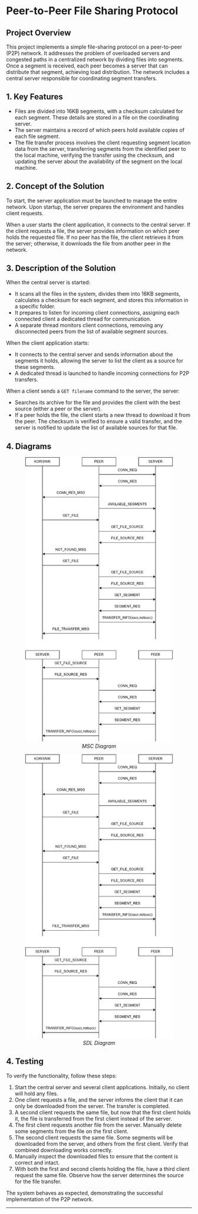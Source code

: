 # Peer-to-Peer File Sharing Protocol

## Project Overview

This project implements a simple file-sharing protocol on a peer-to-peer (P2P) network. It addresses the problem of overloaded servers and congested paths in a centralized network by dividing files into segments. Once a segment is received, each peer becomes a server that can distribute that segment, achieving load distribution. The network includes a central server responsible for coordinating segment transfers.

## 1. Key Features

- Files are divided into 16KB segments, with a checksum calculated for each segment. These details are stored in a file on the coordinating server.
- The server maintains a record of which peers hold available copies of each file segment.
- The file transfer process involves the client requesting segment location data from the server, transferring segments from the identified peer to the local machine, verifying the transfer using the checksum, and updating the server about the availability of the segment on the local machine.

## 2. Concept of the Solution

To start, the server application must be launched to manage the entire network. Upon startup, the server prepares the environment and handles client requests.

When a user starts the client application, it connects to the central server. If the client requests a file, the server provides information on which peer holds the requested file. If no peer has the file, the client retrieves it from the server; otherwise, it downloads the file from another peer in the network.

## 3. Description of the Solution

When the central server is started:
- It scans all the files in the system, divides them into 16KB segments, calculates a checksum for each segment, and stores this information in a specific folder.
- It prepares to listen for incoming client connections, assigning each connected client a dedicated thread for communication.
- A separate thread monitors client connections, removing any disconnected peers from the list of available segment sources.

When the client application starts:
- It connects to the central server and sends information about the segments it holds, allowing the server to list the client as a source for these segments.
- A dedicated thread is launched to handle incoming connections for P2P transfers.

When a client sends a `GET filename` command to the server, the server:
- Searches its archive for the file and provides the client with the best source (either a peer or the server).
- If a peer holds the file, the client starts a new thread to download it from the peer. The checksum is verified to ensure a valid transfer, and the server is notified to update the list of available sources for that file.

## 4. Diagrams

<p align="center">
  <img src="MSC.png" alt="MSC Diagram" width="400"/>
  <br/>
  <em>MSC Diagram</em>
</p>

<p align="center">
  <img src="SDL.png" alt="SDL Diagram" width="400"/>
  <br/>
  <em>SDL Diagram</em>
</p>

## 4. Testing

To verify the functionality, follow these steps:

1. Start the central server and several client applications. Initially, no client will hold any files.
2. One client requests a file, and the server informs the client that it can only be downloaded from the server. The transfer is completed.
3. A second client requests the same file, but now that the first client holds it, the file is transferred from the first client instead of the server.
4. The first client requests another file from the server. Manually delete some segments from the file on the first client.
5. The second client requests the same file. Some segments will be downloaded from the server, and others from the first client. Verify that combined downloading works correctly.
6. Manually inspect the downloaded files to ensure that the content is correct and intact.
7. With both the first and second clients holding the file, have a third client request the same file. Observe how the server determines the source for the file transfer.

The system behaves as expected, demonstrating the successful implementation of the P2P network.

---

